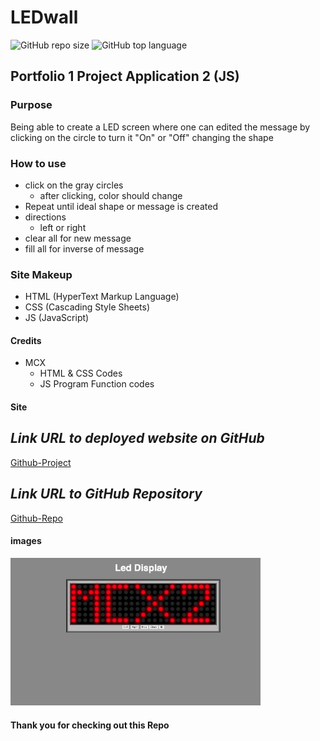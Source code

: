 # LEDwall
![GitHub repo size](https://img.shields.io/github/repo-size/MCXBootCampUMN/LEDwall)
![GitHub top language](https://img.shields.io/github/languages/top/MCXBootCampUMN/LEDwall)

## Portfolio 1 Project Application 2 (JS)

### Purpose

Being able to create a LED screen where one can edited the message by clicking on the circle to turn it "On" or "Off" changing the shape 

### How to use

- click on the gray circles 
  - after clicking, color should change 
- Repeat until ideal shape or message is created
- directions
  -   left or right
- clear all for new message
- fill all for inverse of message

### Site Makeup

- HTML (HyperText Markup Language)
- CSS (Cascading Style Sheets)
- JS (JavaScript)

#### Credits

- MCX
  - HTML & CSS  Codes
  - JS Program Function codes

#### Site

## **_Link URL to deployed website on GitHub_**
[Github-Project](https://Maxamed-NCX.github.io/LEDwall/)

## **_Link URL to GitHub Repository_**

[Github-Repo](https://github.com/Maxamed-NCX/LEDwall)

#### images

<img width="400" alt=" 1st Image" src="https://raw.githubusercontent.com/MCXBootCampUMN/LEDwall/main/LEDwall.png">


#### Thank you for checking out this Repo

